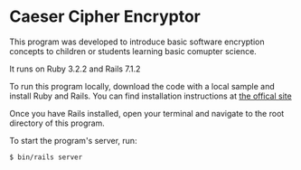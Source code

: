 # Caeser Cipher Encryptor

This program was developed to introduce basic software encryption concepts to children or students
learning basic comupter science. 

It runs on Ruby 3.2.2 and Rails 7.1.2

To run this program locally, download the code with a local sample and install Ruby and Rails. 
You can find installation instructions at [the offical site](https://guides.rubyonrails.org/getting_started.html)

Once you have Rails installed, open your terminal and navigate to the root directory of this program.

To start the program's server, run:

```sh
$ bin/rails server
```

